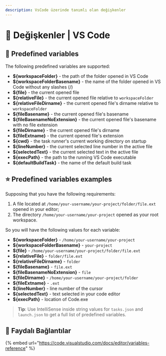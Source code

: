 ```yaml
---
description: VsCode üzerinde tanımlı olan değişkenler
---
```


# 💎 Değişkenler \| VS Code

## 💎 Predefined variables

The following predefined variables are supported:

* **${workspaceFolder}** - the path of the folder opened in VS Code
* **${workspaceFolderBasename}** - the name of the folder opened in VS Code without any slashes \(/\)
* **${file}** - the current opened file
* **${relativeFile}** - the current opened file relative to `workspaceFolder`
* **${relativeFileDirname}** - the current opened file's dirname relative to `workspaceFolder`
* **${fileBasename}** - the current opened file's basename
* **${fileBasenameNoExtension}** - the current opened file's basename with no file extension
* **${fileDirname}** - the current opened file's dirname
* **${fileExtname}** - the current opened file's extension
* **${cwd}** - the task runner's current working directory on startup
* **${lineNumber}** - the current selected line number in the active file
* **${selectedText}** - the current selected text in the active file
* **${execPath}** - the path to the running VS Code executable
* **${defaultBuildTask}** - the name of the default build task

## ⭐ Predefined variables examples

Supposing that you have the following requirements:

1. A file located at `/home/your-username/your-project/folder/file.ext` opened in your editor;
2. The directory `/home/your-username/your-project` opened as your root workspace.

So you will have the following values for each variable:

* **${workspaceFolder}** - `/home/your-username/your-project`
* **${workspaceFolderBasename}** - `your-project`
* **${file}** - `/home/your-username/your-project/folder/file.ext`
* **${relativeFile}** - `folder/file.ext`
* **${relativeFileDirname}** - `folder`
* **${fileBasename}** - `file.ext`
* **${fileBasenameNoExtension}** - `file`
* **${fileDirname}** - `/home/your-username/your-project/folder`
* **${fileExtname}** - `.ext`
* **${lineNumber}** - line number of the cursor
* **${selectedText}** - text selected in your code editor
* **${execPath}** - location of Code.exe

> **Tip**: Use IntelliSense inside string values for `tasks.json` and `launch.json` to get a full list of predefined variables.

## 🔗 Faydalı Bağlantılar

{% embed url="https://code.visualstudio.com/docs/editor/variables-reference" %}


